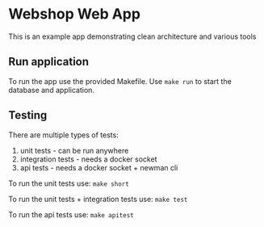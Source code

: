# Webshop Web App

This is an example app demonstrating clean architecture and various tools 

## Run application

To run the app use the provided Makefile.
Use `make run` to start the database and application.

## Testing

There are multiple types of tests:
1. unit tests - can be run anywhere
2. integration tests - needs a docker socket
3. api tests - needs a docker socket + newman cli

To run the unit tests use: `make short`

To run the unit tests + integration tests use: `make test`

To run the api tests use: `make apitest`